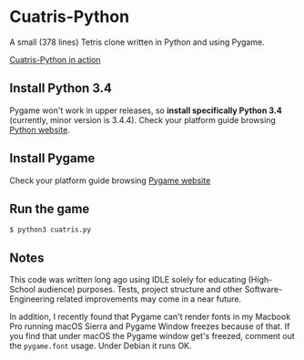 # Cuatris-Python
A small (378 lines) Tetris clone written in Python and using Pygame.

[Cuatris-Python in action](images/Cuatris-Python.png)

## Install Python 3.4
Pygame won't work in upper releases, so **install specifically Python 3.4** (currently, minor version is 3.4.4). Check your platform guide browsing [Python website](https://www.python.org).

## Install Pygame
Check your platform guide browsing [Pygame website](http://www.pygame.org/wiki/GettingStarted)

## Run the game
```
$ python3 cuatris.py
```

## Notes
This code was written long ago using IDLE solely for educating (High-School audience) purposes. Tests, project structure and other Software-Engineering related improvements may come in a near future.

In addition, I recently found that Pygame can't render fonts in my Macbook Pro running macOS Sierra and Pygame Window freezes because of that. If you find that under macOS the Pygame window get's freezed, comment out the `pygame.font` usage. Under Debian it runs OK.
